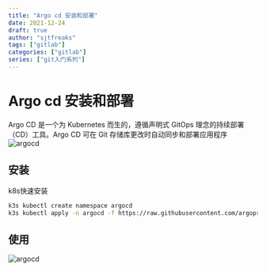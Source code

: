 ```yaml
---
title: "Argo cd 安装和部署"
date: 2021-12-24
draft: true
author: "sjtfreaks"
tags: ["gitlab"]
categories: ["gitlab"]
series: ["git入门系列"]
---
```

# Argo cd 安装和部署
Argo CD 是一个为 Kubernetes 而生的，遵循声明式 GitOps 理念的持续部署（CD）工具。Argo CD 可在 Git 存储库更改时自动同步和部署应用程序
![argocd](/images/argocd-1.png)
## 安装
k8s快速安装
```sh
k3s kubectl create namespace argocd
k3s kubectl apply -n argocd -f https://raw.githubusercontent.com/argoproj/argo-cd/stable/manifests/install.yaml
```
## 使用
![argocd](/images/argocd-2.png)